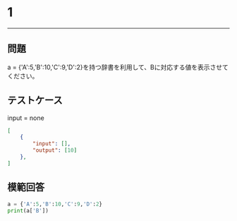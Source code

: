 # 1

---
## 問題

a = {'A':5,'B':10,'C':9,'D':2}を持つ辞書を利用して、Bに対応する値を表示させてください。

## テストケース
input = none
```json
[
	{
		"input": [],
		"output": [10]
  	},
]
```

## 模範回答
```python
a = {'A':5,'B':10,'C':9,'D':2}
print(a['B'])
```